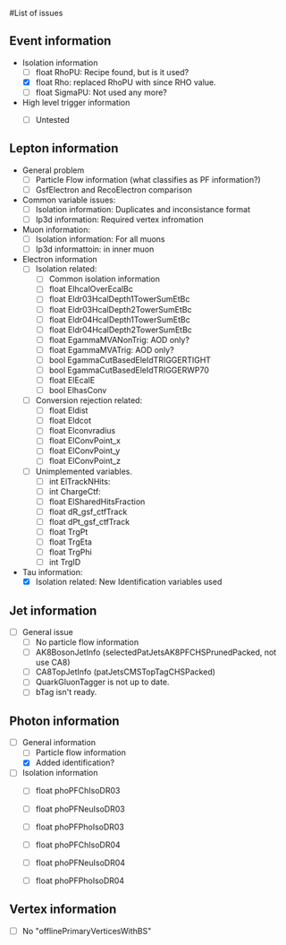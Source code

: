 #List of issues

## Event information

   - Isolation information
      - [ ] float RhoPU: Recipe found, but is it used?
      - [X] float Rho: replaced RhoPU with since RHO value.
      - [ ] float SigmaPU: Not used any more?
   - High level trigger information
      - [ ] Untested


## Lepton information

   - General problem
      - [ ] Particle Flow information (what classifies as PF information?)
      - [ ] GsfElectron and RecoElectron comparison

   - Common variable issues:
      - [ ] Isolation information: Duplicates and inconsistance format
      - [ ] Ip3d information: Required vertex infromation

   - Muon information:
      - [ ] Isolation information: For all muons
      - [ ] Ip3d informattoin: in inner muon

   - Electron information
      - [ ] Isolation related:
         - [ ] Common isolation information
         - [ ] float ElhcalOverEcalBc
         - [ ] float Eldr03HcalDepth1TowerSumEtBc
         - [ ] float Eldr03HcalDepth2TowerSumEtBc
         - [ ] float Eldr04HcalDepth1TowerSumEtBc
         - [ ] float Eldr04HcalDepth2TowerSumEtBc
         - [ ] float EgammaMVANonTrig: AOD only?
         - [ ] float EgammaMVATrig: AOD only?
         - [ ] bool  EgammaCutBasedEleIdTRIGGERTIGHT
         - [ ] bool  EgammaCutBasedEleIdTRIGGERWP70
         - [ ] float ElEcalE
         - [ ] bool  ElhasConv
      - [ ] Conversion rejection related:
         - [ ] float Eldist
         - [ ] float Eldcot
         - [ ] float Elconvradius
         - [ ] float ElConvPoint_x
         - [ ] float ElConvPoint_y
         - [ ] float ElConvPoint_z
      - [ ] Unimplemented variables.
         - [ ] int   ElTrackNHits: 
         - [ ] int   ChargeCtf: 
         - [ ] float ElSharedHitsFraction
         - [ ] float dR_gsf_ctfTrack
         - [ ] float dPt_gsf_ctfTrack
         - [ ] float TrgPt
         - [ ] float TrgEta
         - [ ] float TrgPhi
         - [ ] int   TrgID

   - Tau information:
      - [X] Isolation related: New Identification variables used

## Jet information
   - [ ] General issue
      - [ ] No particle flow information
      - [ ] AK8BosonJetInfo (selectedPatJetsAK8PFCHSPrunedPacked, not use CA8)
      - [ ] CA8TopJetInfo (patJetsCMSTopTagCHSPacked)
      - [ ] QuarkGluonTagger is not up to date.
      - [ ] bTag isn't ready. 

## Photon information 
   - [ ] General information
      - [ ] Particle flow information
      - [X] Added identification?

   - [ ] Isolation information 
      - [ ] float phoPFChIsoDR03
      - [ ] float phoPFNeuIsoDR03
      - [ ] float phoPFPhoIsoDR03
      - [ ] float phoPFChIsoDR04
      - [ ] float phoPFNeuIsoDR04
      - [ ] float phoPFPhoIsoDR04


## Vertex information
  - [ ] No "offlinePrimaryVerticesWithBS" 
